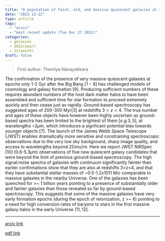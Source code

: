 ```yaml
---
title: "A population of faint, old, and massive quiescent galaxies at 3 < z < 4 revealed by JWST NIRSpec Spectroscopy"
date: "2022-12-22"
type: article
tags:
  - "arxiv"
  - "most recent update (Tue Dec 27 2022)"
categories:
  - galaxies
  - 2022(year)
  - 12(month)
draft: false
---
```


> First author: Themiya Nanayakkara

 The confirmation of the presence of very massive quiescent galaxies at epochs
only 1-2 Gyr after the Big Bang $[1-8]$ has challenged models of cosmology and
galaxy formation $[9]$. Producing sufficient numbers of these requires abundant
numbers of the host dark matter halos to have been assembled and sufficient
time for star formation to proceed extremely quickly and then cease just as
rapidly. Ground-based spectroscopy has suggested ages of 200-300 Myr$[3]$ at
redshifts $3<z<4$. The true number and ages of these objects have however been
highly uncertain as ground-based spectra has been limited to the brightest of
them $[e.g. 3, 5]$, at wavelengths ~2$\mu$m, which introduces a signficant
potential bias towards younger objects $[7]$. The launch of the James Webb Space
Telescope (JWST) enables dramatically more sensitive and constraining
spectroscopic observations due to the very low sky background, sharp image
quality, and access to wavelengths beyond 2{\mu}m. Here we report JWST NIRSpec
$[10]$ (0.6-5.3$\mu$m) observations of five new quiescent galaxy candidates that
were beyond the limit of previous ground-based spectroscopy. The high
signal:noise spectra of galaxies with continuum significantly fainter than
earlier confirmations show that they are also at redshifts 3<z<4, and that they
have substantial stellar masses of ~0.5-1.2x1011 M$\odot$ comparable to massive
galaxies in the nearby Universe. One of the galaxies has been quenched for >~ 1
billion years pointing to a presence of substantially older and fainter
galaxies than those revealed so far by ground-based spectroscopy. This suggests
that some of the massive galaxies have very early formation epochs (during the
epoch of reionization, z >~ 6) pointing to a need for high conversion rates of
baryons to stars in the first massive galaxy halos in the early Universe $[11,
12]$.

---
[arxiv link](http://arxiv.org/abs/2212.11638v1)

[pdf link](http://arxiv.org/pdf/2212.11638v1)